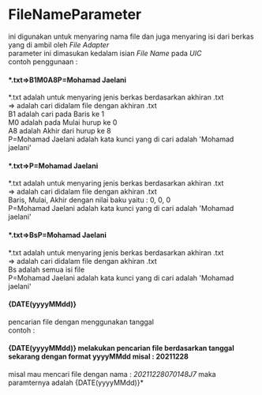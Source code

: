 # FileNameParameter
ini digunakan untuk menyaring nama file dan juga menyaring isi dari berkas yang di ambil oleh *File Adapter*\
parameter ini dimasukan kedalam isian *File Name* pada *UIC*\
contoh penggunaan : 
#### *.txt=>B1M0A8P=Mohamad Jaelani
*.txt adalah untuk menyaring jenis berkas berdasarkan akhiran .txt\
=> adalah cari didalam file dengan akhiran .txt\
B1 adalah cari pada Baris ke 1\
M0 adalah pada Mulai hurup ke 0\
A8 adalah Akhir dari hurup ke 8\
P=Mohamad Jaelani adalah kata kunci yang di cari adalah 'Mohamad jaelani'

#### *.txt=>P=Mohamad Jaelani
*.txt adalah untuk menyaring jenis berkas berdasarkan akhiran .txt\
=> adalah cari didalam file dengan akhiran .txt\
Baris, Mulai, Akhir dengan nilai baku yaitu : 0, 0, 0\
P=Mohamad Jaelani adalah kata kunci yang di cari adalah 'Mohamad jaelani'

#### *.txt=>BsP=Mohamad Jaelani
*.txt adalah untuk menyaring jenis berkas berdasarkan akhiran .txt\
=> adalah cari didalam file dengan akhiran .txt\
Bs adalah semua isi file\
P=Mohamad Jaelani adalah kata kunci yang di cari adalah 'Mohamad jaelani'
#### {DATE(yyyyMMdd)}
pencarian file dengan menggunakan tanggal\
contoh :
#### {DATE(yyyyMMdd)} melakukan pencarian file berdasarkan tanggal sekarang dengan format yyyyMMdd misal : 20211228
misal mau mencari file dengan nama : *20211228070148J7* maka paramternya adalah {DATE(yyyyMMdd)}*
